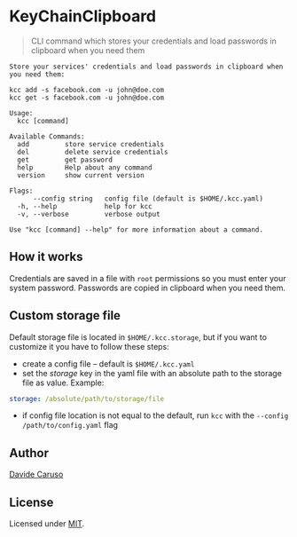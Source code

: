 # **K**ey**C**hain**C**lipboard
> CLI command which stores your credentials and load passwords in clipboard when you need them

```
Store your services' credentials and load passwords in clipboard when you need them:

kcc add -s facebook.com -u john@doe.com
kcc get -s facebook.com -u john@doe.com

Usage:
  kcc [command]

Available Commands:
  add         store service credentials
  del         delete service credentials
  get         get password
  help        Help about any command
  version     show current version

Flags:
      --config string   config file (default is $HOME/.kcc.yaml)
  -h, --help            help for kcc
  -v, --verbose         verbose output

Use "kcc [command] --help" for more information about a command.
```

## How it works
Credentials are saved in a file with `root` permissions so you must enter your system password.
Passwords are copied in clipboard when you need them.

## Custom storage file
Default storage file is located in `$HOME/.kcc.storage`, but if you want to customize it you have to follow these steps:
- create a config file – default is `$HOME/.kcc.yaml`
- set the *storage* key in the yaml file with an absolute path to the storage file as value. Example:
```yaml
storage: /absolute/path/to/storage/file
```
- if config file location is not equal to the default, run `kcc` with the ` --config /path/to/config.yaml ` flag

## Author
[Davide Caruso](https://about.me/davidecaruso)

## License
Licensed under [MIT](LICENSE).
